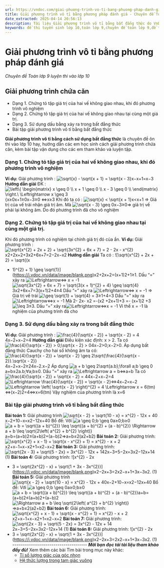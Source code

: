 ```yaml
---
url: https://vndoc.com/giai-phuong-trinh-vo-ti-bang-phuong-phap-danh-gia-340397
title: Giải phương trình vô tỉ bằng phương pháp đánh giá - Chuyên đề Toán lớp 9 luyện thi vào lớp 10 - VnDoc.com
date_extracted: 2025-04-14 20:56:13
description: Tài liệu Giải phương trình vô tỉ bằng bất đẳng thức do VnDoc biên soạn giúp các bạn học sinh ôn tập, củng cố thêm kiến thức để làm tốt đề tuyển sinh lớp 10 môn Toán sắp tới.
keywords: đề thi tuyển sinh lớp 10,toán lớp 9,chuyên đề toán lớp 9,đề thi tuyển sinh lớp 10 môn toán,rút gọn biểu thức lớp 9,ôn thi vào 10,thi vào 10 môn toán,giải phương trình vô tỉ,giải phương trình vô tỷ,phương trình vô tỉ,giải phương trình,phương trình chứa căn,giải phương trình chứa căn,bài toán lớp 9 giải phương trình,bài toán về giải phương trình,Giải phương trình vô tỉ bằng phương pháp đánh giá,Các phương pháp giải phương trình vô tỉ
---
```


# Giải phương trình vô tỉ bằng phương pháp đánh giá
 _Chuyên đề Toán lớp 9 luyện thi vào lớp 10_
## Giải phương trình chứa căn
  * Dạng 1. Chứng tỏ tập giá trị của hai vế không giao nhau, khi đó phương trình vô nghiệm
  * Dạng 2. Chứng tỏ tập giá trị của hai vế không giao nhau tại cùng một giá trị.
  * Dạng 3. Sử dụng dấu bằng xảy ra trong bất đẳng thức
  * Bài tập giải phương trình vô tỉ bằng bất đẳng thức

**Giải phương trình vô tỉ bằng cách sử dụng bất đẳng thức** là chuyên đề ôn thi vào lớp 10 hay, hướng dẫn các em học sinh cách giải phương trình chứa căn, kèm bài tập vận dụng cho các em tham khảo và luyện tập.
### **Dạng 1. Chứng tỏ tập giá trị của hai vế không giao nhau, khi đó phương trình vô nghiệm**
**Ví dụ:** Giải phương trình : ![\\sqrt{x} -
\\sqrt{x + 1} = \\sqrt{x - 3}](https://i.vdoc.vn/data/image/blank.png)x−x+1=x−3
**Hướng dẫn giải**
ĐK : ![\\left\\{ \\begin{matrix}
x \\geq 0 \\\\
x + 1 \\geq 0 \\\\
x - 3 \\geq 0 \\\\
\\end{matrix} \\right.\\  \\Leftrightarrow x \\geq 3](https://i.vdoc.vn/data/image/blank.png)\{x≥0x+1≥0x−3≥0 ⇔x≥3
Khi đó ta có : ![\\sqrt{x} < \\sqrt{x +
1}](https://i.vdoc.vn/data/image/blank.png)x<x+1 => Giá trị của vế trái nhận giá trị âm.
Mà ![\\sqrt{x - 3} \\geq 0](https://i.vdoc.vn/data/image/blank.png)x−3≥0=> giá trị vế phải lại không âm. Do đó phương trình đã cho vô nghiệm
### **Dạng 2. Chứng tỏ tập giá trị của hai vế không giao nhau tại cùng một giá trị.**
Khi đó phương trình có nghiệm tại chính giá trị đó của ẩn.
**Ví dụ:** Giải phương trình : ![\\sqrt{x^{2} +
2x + 2} + \\sqrt{3x^{2} + 6x + 7} = 2 - 2x - x^{2}](https://i.vdoc.vn/data/image/blank.png)x2+2x+2+3x2+6x+7=2−2x−x2
**Hướng dẫn giải**
Ta có : ![\\sqrt{x^{2} + 2x + 2} = \\sqrt{\(x
+ 1\)^{2} + 1} \\geq \\sqrt{1}](https://i.vdoc.vn/data/image/blank.png)x2+2x+2=\(x+1\)2+1≥1.
Dấu “=” xảy ra ![\\Leftrightarrow](https://i.vdoc.vn/data/image/blank.png)⇔ x = -1
![\\sqrt{3x^{2} + 6x + 7} = \\sqrt{3\(x +
1\)^{2} + 4} \\geq \\sqrt{4}](https://i.vdoc.vn/data/image/blank.png)3x2+6x+7=3\(x+1\)2+4≥4
Dấu “=” xảy ra ![\\Leftrightarrow](https://i.vdoc.vn/data/image/blank.png)⇔ x = -1
=> Giá trị vế trái ![\\geq \\sqrt{1} +
\\sqrt{4} = 3](https://i.vdoc.vn/data/image/blank.png)≥1+4=3
Dấu “=” xảy ra![\\Leftrightarrow](https://i.vdoc.vn/data/image/blank.png)⇔x = -1
Mà 2- 2x- x2 =-\(x2 +2x+1\)+3 =- \(x+1\)2 +3![\\leq 3](https://i.vdoc.vn/data/image/blank.png)≤3.
Dấu “=” xảy ra![\\Leftrightarrow](https://i.vdoc.vn/data/image/blank.png)⇔x = -1
Vì thế x = -1 là nghiệm của phương trình đã cho
### **Dạng 3. Sử dụng dấu bằng xảy ra trong bất đẳng thức**
**Ví dụ:** Giải phương trình : ![\\frac{4}{\\sqrt{x - 2}} + \\sqrt{x - 2} =
4](https://i.vdoc.vn/data/image/blank.png)4x−2+x−2=4
**Hướng dẫn giải**
Điều kiện xác định: x > 2.
Ta có ![\\frac{4}{\\sqrt{x - 2}} >
0;\\sqrt{x - 2} > 0](https://i.vdoc.vn/data/image/blank.png)4x−2>0;x−2>0. Áp dụng bất đẳng thức Cauchy cho hai số không âm ta có:
![\\frac{4}{\\sqrt{x - 2}} + \\sqrt{x - 2}
\\geq 2\\sqrt{\\frac{4}{\\sqrt{x - 2}}.\\sqrt{x - 2}}](https://i.vdoc.vn/data/image/blank.png)4x−2+x−2≥24x−2.x−2
Áp dụng ![a + b \\geq 2\\sqrt{a.b};\\forall
a;b \\geq 0](https://i.vdoc.vn/data/image/blank.png)a+b≥2a.b;∀a;b≥0.
Dấu “=” xảy ra ![\\Leftrightarrow a =
b](https://i.vdoc.vn/data/image/blank.png)⇔a=b
Ta có ![\\frac{4}{\\sqrt{x - 2}} + \\sqrt{x -
2} = 4](https://i.vdoc.vn/data/image/blank.png)4x−2+x−2=4
![\\Leftrightarrow \\frac{4}{\\sqrt{x - 2}} =
\\sqrt{x - 2}](https://i.vdoc.vn/data/image/blank.png)⇔4x−2=x−2
![\\Leftrightarrow \\left\( \\sqrt{x - 2}
\\right\)^{2} = 4 \\Leftrightarrow x = 6\(tm\)](https://i.vdoc.vn/data/image/blank.png)⇔\(x−2\)2=4⇔x=6\(tm\)
Vậy nghiệm của phương trình là x=6
### **Bài tập giải phương trình vô tỉ bằng bất đẳng thức**
**Bài toán 1:** Giải phương trình ![\\sqrt{x -
2} + \\sqrt{10 - x} = x^{2} - 12x + 40](https://i.vdoc.vn/data/image/blank.png)x−2+10−x=x2−12x+40
Bổ đề: Với ![a \\geq 0;b \\geq 0](https://i.vdoc.vn/data/image/blank.png)a≥0;b≥0 ![a + b = \\sqrt{\(a + b\)^{2}} \\leq \\sqrt{\(a +
b\)^{2} + \(a - b\)^{2}} \\Rightarrow a + b \\leq \\sqrt{2\\left\( a^{2} + b^{2}
\\right\)}](https://i.vdoc.vn/data/image/blank.png)a+b=\(a+b\)2≤\(a+b\)2+\(a−b\)2⇒a+b≤2\(a2+b2\)
**Bài toán 2:** Giải phương trình: ![\\sqrt{x^{2} + x - 1} + \\sqrt{x - x^{2} + 1} =
x^{2} - x + 2](https://i.vdoc.vn/data/image/blank.png)x2+x−1+x−x2+1=x2−x+2
**Bài toán 3:** Giải phương trình: ![\\sqrt{2x -
3} + \\sqrt{5 - 2x} = 3x^{2} - 12x + 14](https://i.vdoc.vn/data/image/blank.png)2x−3+5−2x=3x2−12x+14 \(1\)
**Bài toán 4:** Giải phương trình: ![x^{2} - 2x
+ 3 = \\sqrt{2x^{2} - x} + \\sqrt{1 + 3x - 3x^{2}}](https://i.vdoc.vn/data/image/blank.png)x2−2x+3=2x2−x+1+3x−3x2. \(1\)
**Bài toán 5:** Giải phương trình ![\\sqrt{x -
2} + \\sqrt{10 - x} = x^{2} - 12x + 40](https://i.vdoc.vn/data/image/blank.png)x−2+10−x=x2−12x+40
Bổ đề: Với ![a \\geq 0;b \\geq 0](https://i.vdoc.vn/data/image/blank.png)a≥0;b≥0
![a + b = \\sqrt{\(a + b\)^{2}} \\leq \\sqrt{\(a +
b\)^{2} + \(a - b\)^{2}}](https://i.vdoc.vn/data/image/blank.png)a+b=\(a+b\)2≤\(a+b\)2+\(a−b\)2
![\\Rightarrow a + b \\leq \\sqrt{2\\left\( a^{2} + b^{2}
\\right\)}](https://i.vdoc.vn/data/image/blank.png)⇒a+b≤2\(a2+b2\)
**Bài toán 6:** Giải phương trình: ![\\sqrt{x^{2} + x - 1} + \\sqrt{x - x^{2} + 1} =
x^{2} - x + 2](https://i.vdoc.vn/data/image/blank.png)x2+x−1+x−x2+1=x2−x+2
**Bài toán 7:** Giải phương trình: ![\\sqrt{2x -
3} + \\sqrt{5 - 2x} = 3x^{2} - 12x + 14](https://i.vdoc.vn/data/image/blank.png)2x−3+5−2x=3x2−12x+14 \(1\)
**Bài toán 8:** Giải phương trình: ![x^{2} - 2x
+ 3 = \\sqrt{2x^{2} - x} + \\sqrt{1 + 3x - 3x^{2}}](https://i.vdoc.vn/data/image/blank.png)x2−2x+3=2x2−x+1+3x−3x2. \(1\)
\--------------------------------------
_**Mời bạn đọc tải tài liệu tham khảo đầy đủ\!**_
Xem thêm các bài Tìm bài trong mục này khác:
  * [Tỉ số lượng giác của góc nhọn](</ti-so-luong-giac-cua-goc-nhon-186297>)
  * [Hệ thức lượng trong tam giác vuông](</chuyen-de-he-thuc-luong-trong-tam-giac-vuong-197688>)

